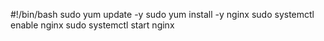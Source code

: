 #!/bin/bash
sudo yum update -y
sudo yum  install -y nginx
sudo systemctl enable nginx
sudo systemctl start nginx